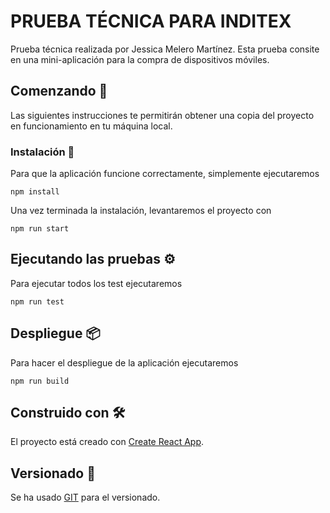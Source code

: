 # PRUEBA TÉCNICA PARA INDITEX

Prueba técnica realizada por Jessica Melero Martínez. 
Esta prueba consite en una mini-aplicación para la compra de dispositivos móviles.

## Comenzando 🚀

Las siguientes instrucciones te permitirán obtener una copia del proyecto en funcionamiento en tu máquina local.


### Instalación 🔧

Para que la aplicación funcione correctamente, simplemente ejecutaremos 

```
npm install
```

Una vez terminada la instalación, levantaremos el proyecto con

```
npm run start
```


## Ejecutando las pruebas ⚙️

Para ejecutar todos los test ejecutaremos
```
npm run test
```



## Despliegue 📦

Para hacer el despliegue de la aplicación ejecutaremos 
```
npm run build
```

## Construido con 🛠️

El proyecto está creado con [Create React App](https://github.com/facebook/create-react-app).

## Versionado 📌

Se ha usado [GIT](https://git-scm.com/) para el versionado.

